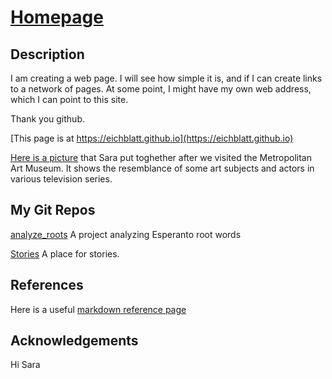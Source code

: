 # [Homepage](https://eichblatt.github.io)

## Description 

I am creating a web page. I will see how simple it is, and if I can create links to a network of pages. 
At some point, I might have my own web address, which I can point to this site.

Thank you github.

[This page is at https://eichblatt.github.io](https://eichblatt.github.io)

[Here is a picture](https://github.com/eichblatt/eichblatt.github.io/blob/master/Actors%20and%20Art%20Comparison.png) that Sara put toghether after we visited the Metropolitan Art Museum. It shows the resemblance of some art subjects and actors in various television series.

## My Git Repos
[analyze_roots](https://eichblatt.github.io/analyze_roots) A project analyzing Esperanto root words

[Stories](https://eichblatt.github.io/stories) A place for stories.

## References

Here is a useful [markdown reference page](https://github.com/adam-p/markdown-here/wiki/Markdown-Cheatsheet#links)

## Acknowledgements
Hi Sara
